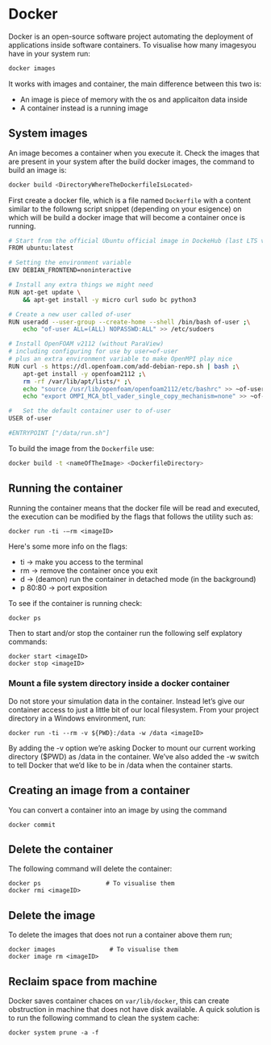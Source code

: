 # Docker

Docker is an open-source software project automating the deployment of applications inside software containers.
To visualise how many imagesyou have in your system run:

```sh
docker images
```

It works with images and container, the main difference between this two is:

- An image is piece of memory with the os and applicaiton data inside
- A container instead is a running image
## System images
An image becomes a container when you execute it. Check the images that are present in your system after the build
docker images, the command to build an image is:

```sh
docker build <DirectoryWhereTheDockerfileIsLocated>
```

First create a docker file, which is a file named ```Dockerfile``` with a content similar to the followng
script snippet (depending on your esigence) on which will be build a docker image that will become a container once is
running.

```sh
# Start from the official Ubuntu official image in DockeHub (last LTS version)
FROM ubuntu:latest    

# Setting the environment variable 
ENV DEBIAN_FRONTEND=noninteractive

# Install any extra things we might need
RUN apt-get update \
	&& apt-get install -y micro curl sudo bc python3 

# Create a new user called of-user
RUN useradd --user-group --create-home --shell /bin/bash of-user ;\
	echo "of-user ALL=(ALL) NOPASSWD:ALL" >> /etc/sudoers

# Install OpenFOAM v2112 (without ParaView)
# including configuring for use by user=of-user
# plus an extra environment variable to make OpenMPI play nice
RUN curl -s https://dl.openfoam.com/add-debian-repo.sh | bash ;\
	apt-get install -y openfoam2112 ;\
	rm -rf /var/lib/apt/lists/* ;\
	echo "source /usr/lib/openfoam/openfoam2112/etc/bashrc" >> ~of-user/.bashrc ;\
	echo "export OMPI_MCA_btl_vader_single_copy_mechanism=none" >> ~of-user/.bashrc;

#   Set the default container user to of-user
USER of-user

#ENTRYPOINT ["/data/run.sh"]
```
To build the image from the ```Dockerfile``` use:

```sh
docker build -t <nameOfTheImage> <DockerfileDirectory>
```

## Running the container
Running the container means that the docker file will be read and executed, the execution
can be modified by the flags that follows the utility such as:

```console
docker run -ti -–rm <imageID>
```
Here's some more info on the flags:

  - ti       → make you access to the terminal
  - rm       →   remove the container once you exit
  - d        →  (deamon) run the container in detached mode (in the background)
  - p 80:80  →   port exposition

To see if the container is running check:

```console
docker ps
```
Then to start and/or stop the container run the following self explatory commands:

```console
docker start <imageID>
docker stop <imageID>
```

### Mount a file system directory inside a docker container
Do not store your simulation data in the container. Instead let’s give our 
container access to just a little bit of our local filesystem. From your project
directory in a Windows environment, run:

```console
docker run -ti --rm -v ${PWD}:/data -w /data <imageID>
```
By adding the -v option we’re asking Docker to mount our current working directory
($PWD) as /data in the container. We’ve also added the -w switch to tell Docker
that we’d like to be in /data when the container starts.

## Creating an image from a container 
You can convert a container into an image by using the command

```console
docker commit 
```
## Delete the container
The following command will delete the container:

```console
docker ps				   # To visualise them
docker rmi <imageID>
```

## Delete the image
To delete the images that does not run a container above them run;

```
docker images  				# To visualise them
docker image rm <imageID>
```

## Reclaim space from machine

Docker saves container chaces on ```var/lib/docker```, this can create obstruction in machine that
does not have disk available. A quick solution is to run the following command to clean the system cache:
```console
docker system prune -a -f
```
<!--  Script to show the footer   -->
<html>
<script
    src="https://code.jquery.com/jquery-3.3.1.js"
    integrity="sha256-2Kok7MbOyxpgUVvAk/HJ2jigOSYS2auK4Pfzbm7uH60="
    crossorigin="anonymous">
</script>
<script>
$(function(){
  $("#footer").load("../footers/footer_first_level_depth.html");
});
</script>
<body>
<div id="footer"></div>
</body>
</html>
